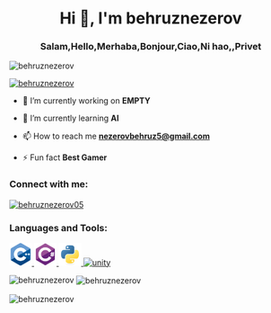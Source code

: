 <h1 align="center">Hi 👋, I'm behruznezerov</h1>
<h3 align="center">Salam,Hello,Merhaba,Bonjour,Ciao,Ni hao,,Privet</h3>

<p align="left"> <img src="https://komarev.com/ghpvc/?username=behruznezerov&label=Profile%20views&color=0e75b6&style=flat" alt="behruznezerov" /> </p>

<p align="left"> <a href="https://github.com/ryo-ma/github-profile-trophy"><img src="https://github-profile-trophy.vercel.app/?username=behruznezerov" alt="behruznezerov" /></a> </p>

- 🔭 I’m currently working on **EMPTY**

- 🌱 I’m currently learning **AI**

- 📫 How to reach me **nezerovbehruz5@gmail.com**

- ⚡ Fun fact **Best Gamer**

<h3 align="left">Connect with me:</h3>
<p align="left">
<a href="https://instagram.com/behruznezerov05" target="blank"><img align="center" src="https://raw.githubusercontent.com/rahuldkjain/github-profile-readme-generator/master/src/images/icons/Social/instagram.svg" alt="behruznezerov05" height="30" width="40" /></a>
</p>

<h3 align="left">Languages and Tools:</h3>
<p align="left"> <a href="https://www.w3schools.com/cpp/" target="_blank" rel="noreferrer"> <img src="https://raw.githubusercontent.com/devicons/devicon/master/icons/cplusplus/cplusplus-original.svg" alt="cplusplus" width="40" height="40"/> </a> <a href="https://www.w3schools.com/cs/" target="_blank" rel="noreferrer"> <img src="https://raw.githubusercontent.com/devicons/devicon/master/icons/csharp/csharp-original.svg" alt="csharp" width="40" height="40"/> </a> <a href="https://www.python.org" target="_blank" rel="noreferrer"> <img src="https://raw.githubusercontent.com/devicons/devicon/master/icons/python/python-original.svg" alt="python" width="40" height="40"/> </a> <a href="https://unity.com/" target="_blank" rel="noreferrer"> <img src="https://www.vectorlogo.zone/logos/unity3d/unity3d-icon.svg" alt="unity" width="40" height="40"/> </a> </p>

<p><img align="left" src="https://github-readme-stats.vercel.app/api/top-langs?username=behruznezerov&show_icons=true&locale=en&layout=compact" alt="behruznezerov" /></p>

<p>&nbsp;<img align="center" src="https://github-readme-stats.vercel.app/api?username=behruznezerov&show_icons=true&locale=en" alt="behruznezerov" /></p>

<p><img align="center" src="https://github-readme-streak-stats.herokuapp.com/?user=behruznezerov&" alt="behruznezerov" /></p>

